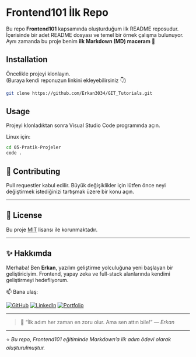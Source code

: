 # Frontend101 İlk Repo

Bu repo **Frontend101** kapsamında oluşturduğum ilk README reposudur.  
İçerisinde bir adet README dosyası ve temel bir örnek çalışma bulunuyor.  
Aynı zamanda bu proje benim **ilk Markdown (MD) maceram** 🎉

## Installation

Öncelikle projeyi klonlayın.  
(Buraya kendi reponuzun linkini ekleyebilirsiniz 👇)

```bash
git clone https://github.com/Erkan3034/GIT_Tutorials.git
````

## Usage

Projeyi klonladıktan sonra Visual Studio Code programında açın.

Linux için:

```bash
cd 05-Pratik-Projeler
code .
```


## 🤝 Contributing

Pull requestler kabul edilir.
Büyük değişiklikler için lütfen önce neyi değiştirmek istediğinizi tartışmak üzere bir konu açın.

---

## 📜 License

Bu proje [MIT](https://choosealicense.com/licenses/mit/) lisansı ile korunmaktadır.

---

## ✨ Hakkımda

Merhaba! Ben **Erkan**, yazılım geliştirme yolculuğuna yeni başlayan bir geliştiriciyim.
Frontend, yapay zeka ve full-stack alanlarında kendimi geliştirmeyi hedefliyorum.

📫 Bana ulaş:

[![GitHub](https://img.shields.io/badge/GitHub-000?style=for-the-badge\&logo=github\&logoColor=white)](https://github.com/Erkan3034)
[![LinkedIn](https://img.shields.io/badge/LinkedIn-0A66C2?style=for-the-badge\&logo=linkedin\&logoColor=white)](https://www.linkedin.com/in/erkanturgut1205)
[![Portfolio](https://img.shields.io/badge/Portfolio-1E1E1E?style=for-the-badge\&logo=vercel\&logoColor=white)](https://erkanturgut.netlify.app)

---

> 💬 “İlk adım her zaman en zoru olur. Ama sen attın bile!”
> — *Erkan*

---

⭐️ *Bu repo, Frontend101 eğitiminde Markdown’a ilk adım ödevi olarak oluşturulmuştur.*



